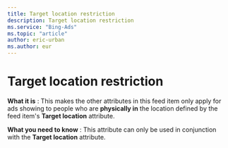 ```yaml
---
title: Target location restriction
description: Target location restriction
ms.service: "Bing-Ads"
ms.topic: "article"
author: eric-urban
ms.author: eur
---
```


# Target location restriction

**What it is** : This makes the other attributes in this feed item only apply for ads showing to people who are **physically in** the location defined by the feed item's **Target location** attribute.

**What you need to know** : This attribute can only be used in conjunction with the **Target location** attribute.



